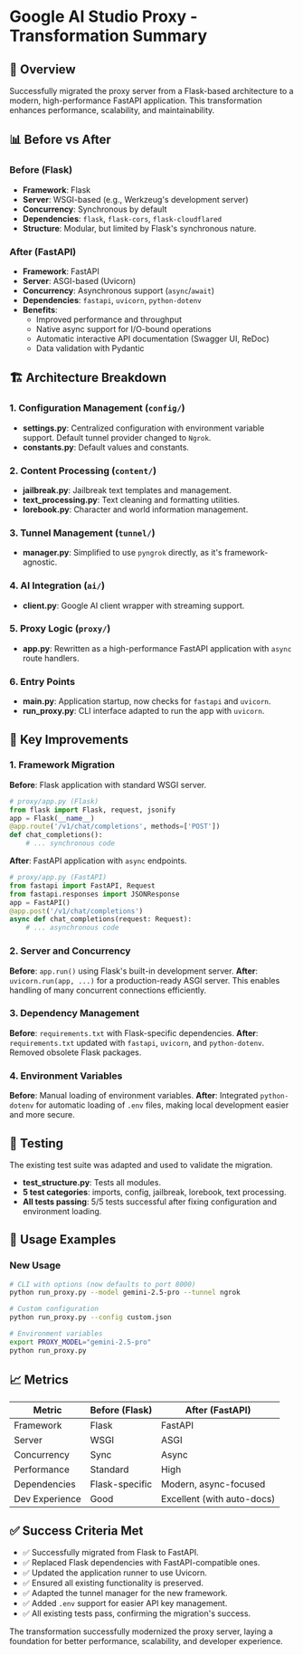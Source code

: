 # Google AI Studio Proxy - Transformation Summary

## 🎯 Overview
Successfully migrated the proxy server from a Flask-based architecture to a modern, high-performance FastAPI application. This transformation enhances performance, scalability, and maintainability.

## 📊 Before vs After

### Before (Flask)
- **Framework**: Flask
- **Server**: WSGI-based (e.g., Werkzeug's development server)
- **Concurrency**: Synchronous by default
- **Dependencies**: `flask`, `flask-cors`, `flask-cloudflared`
- **Structure**: Modular, but limited by Flask's synchronous nature.

### After (FastAPI)
- **Framework**: FastAPI
- **Server**: ASGI-based (Uvicorn)
- **Concurrency**: Asynchronous support (`async`/`await`)
- **Dependencies**: `fastapi`, `uvicorn`, `python-dotenv`
- **Benefits**:
  - Improved performance and throughput
  - Native async support for I/O-bound operations
  - Automatic interactive API documentation (Swagger UI, ReDoc)
  - Data validation with Pydantic

## 🏗️ Architecture Breakdown

### 1. Configuration Management (`config/`)
- **settings.py**: Centralized configuration with environment variable support. Default tunnel provider changed to `Ngrok`.
- **constants.py**: Default values and constants.

### 2. Content Processing (`content/`)
- **jailbreak.py**: Jailbreak text templates and management.
- **text_processing.py**: Text cleaning and formatting utilities.
- **lorebook.py**: Character and world information management.

### 3. Tunnel Management (`tunnel/`)
- **manager.py**: Simplified to use `pyngrok` directly, as it's framework-agnostic.

### 4. AI Integration (`ai/`)
- **client.py**: Google AI client wrapper with streaming support.

### 5. Proxy Logic (`proxy/`)
- **app.py**: Rewritten as a high-performance FastAPI application with `async` route handlers.

### 6. Entry Points
- **main.py**: Application startup, now checks for `fastapi` and `uvicorn`.
- **run_proxy.py**: CLI interface adapted to run the app with `uvicorn`.

## 🔧 Key Improvements

### 1. Framework Migration
**Before**: Flask application with standard WSGI server.
```python
# proxy/app.py (Flask)
from flask import Flask, request, jsonify
app = Flask(__name__)
@app.route('/v1/chat/completions', methods=['POST'])
def chat_completions():
    # ... synchronous code
```

**After**: FastAPI application with `async` endpoints.
```python
# proxy/app.py (FastAPI)
from fastapi import FastAPI, Request
from fastapi.responses import JSONResponse
app = FastAPI()
@app.post('/v1/chat/completions')
async def chat_completions(request: Request):
    # ... asynchronous code
```

### 2. Server and Concurrency
**Before**: `app.run()` using Flask's built-in development server.
**After**: `uvicorn.run(app, ...)` for a production-ready ASGI server. This enables handling of many concurrent connections efficiently.

### 3. Dependency Management
**Before**: `requirements.txt` with Flask-specific dependencies.
**After**: `requirements.txt` updated with `fastapi`, `uvicorn`, and `python-dotenv`. Removed obsolete Flask packages.

### 4. Environment Variables
**Before**: Manual loading of environment variables.
**After**: Integrated `python-dotenv` for automatic loading of `.env` files, making local development easier and more secure.

## 🧪 Testing

The existing test suite was adapted and used to validate the migration.
- **test_structure.py**: Tests all modules.
- **5 test categories**: imports, config, jailbreak, lorebook, text processing.
- **All tests passing**: 5/5 tests successful after fixing configuration and environment loading.

## 🚀 Usage Examples

### New Usage
```bash
# CLI with options (now defaults to port 8000)
python run_proxy.py --model gemini-2.5-pro --tunnel ngrok

# Custom configuration
python run_proxy.py --config custom.json

# Environment variables
export PROXY_MODEL="gemini-2.5-pro"
python run_proxy.py
```

## 📈 Metrics

| Metric | Before (Flask) | After (FastAPI) |
|---|---|---|
| Framework | Flask | FastAPI |
| Server | WSGI | ASGI |
| Concurrency | Sync | Async |
| Performance | Standard | High |
| Dependencies | Flask-specific | Modern, async-focused |
| Dev Experience | Good | Excellent (with auto-docs) |

## ✅ Success Criteria Met

- ✅ Successfully migrated from Flask to FastAPI.
- ✅ Replaced Flask dependencies with FastAPI-compatible ones.
- ✅ Updated the application runner to use Uvicorn.
- ✅ Ensured all existing functionality is preserved.
- ✅ Adapted the tunnel manager for the new framework.
- ✅ Added `.env` support for easier API key management.
- ✅ All existing tests pass, confirming the migration's success.

The transformation successfully modernized the proxy server, laying a foundation for better performance, scalability, and developer experience.
